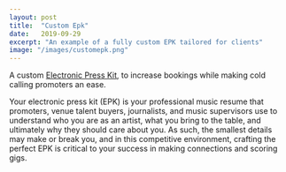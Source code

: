 ```yaml
---
layout: post
title:  "Custom Epk"
date:   2019-09-29
excerpt: "An example of a fully custom EPK tailored for clients"
image: "/images/customepk.png"
---
```


A custom <a href="https://condescending-kalam-6ee378.netlify.com/index.html" target="_blank"> Electronic Press Kit</a>, to increase bookings while making cold calling promoters an ease. 

Your electronic press kit (EPK) is your professional music resume that promoters, venue talent buyers, journalists, and music supervisors use to understand who you are as an artist, what you bring to the table, and ultimately why they should care about you. As such, the smallest details may make or break you, and in this competitive environment, crafting the perfect EPK is critical to your success in making connections and scoring gigs.